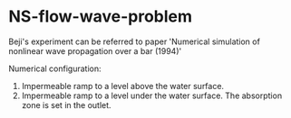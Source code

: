 # NS-flow-wave-problem

Beji's experiment can be referred to paper 'Numerical simulation of nonlinear wave propagation over a bar (1994)'

Numerical configuration:
  1. Impermeable ramp to a level above the water surface.
  2. Impermeable ramp to a level under the water surface. The absorption zone is set in the outlet.
